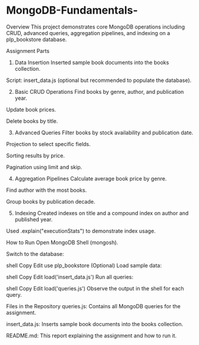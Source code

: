 # MongoDB-Fundamentals-
Overview
This project demonstrates core MongoDB operations including CRUD, advanced queries, aggregation pipelines, and indexing on a plp_bookstore database.

Assignment Parts
1. Data Insertion
Inserted sample book documents into the books collection.

Script: insert_data.js (optional but recommended to populate the database).

2. Basic CRUD Operations
Find books by genre, author, and publication year.

Update book prices.

Delete books by title.

3. Advanced Queries
Filter books by stock availability and publication date.

Projection to select specific fields.

Sorting results by price.

Pagination using limit and skip.

4. Aggregation Pipelines
Calculate average book price by genre.

Find author with the most books.

Group books by publication decade.

5. Indexing
Created indexes on title and a compound index on author and published year.

Used .explain("executionStats") to demonstrate index usage.

How to Run
Open MongoDB Shell (mongosh).

Switch to the database:

shell
Copy
Edit
use plp_bookstore
(Optional) Load sample data:

shell
Copy
Edit
load('insert_data.js')
Run all queries:

shell
Copy
Edit
load('queries.js')
Observe the output in the shell for each query.

Files in the Repository
queries.js: Contains all MongoDB queries for the assignment.

insert_data.js: Inserts sample book documents into the books collection.

README.md: This report explaining the assignment and how to run it.

